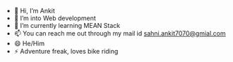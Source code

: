 - 👋 Hi, I’m Ankit
- 👀 I’m into Web development
- 🌱 I’m currently learning MEAN Stack 
- 📫 You can reach me out through my mail id sahni.ankit7070@gmial.com
- 😄 He/Him
- ⚡ Adventure freak, loves bike riding

<!---
AnkitBot001/AnkitBot001 is a ✨ special ✨ repository because its `README.md` (this file) appears on your GitHub profile.
You can click the Preview link to take a look at your changes.
--->
